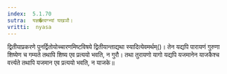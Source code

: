 ```yaml
---
index:  5.1.70
sutra:  यज्ञ�त्वग्भ्यां घखञौ।
vritti:  nyasa
---
```



द्वितीयाप्रकरणे पुनर्द्वितोयोच्चारणमिष्टविषये द्वितीयान्ताद्यथा स्यादित्येवमर्थम्()। तेन यद्यपि पारायणं गुरुणा शिष्येण च गम्यते तथापि शिष्य एव प्रत्ययो भवति, न गुरौ। तथा तुरायणो यागो यद्यपि यजमानेन याजकैश्च वर्त्त्यते तथापि यजमान एव प्रत्ययो भवति, न याजके॥
